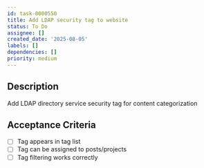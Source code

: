 ```yaml
---
id: task-0000550
title: Add LDAP security tag to website
status: To Do
assignee: []
created_date: '2025-08-05'
labels: []
dependencies: []
priority: medium
---
```


## Description

Add LDAP directory service security tag for content categorization

## Acceptance Criteria

- [ ] Tag appears in tag list
- [ ] Tag can be assigned to posts/projects
- [ ] Tag filtering works correctly
